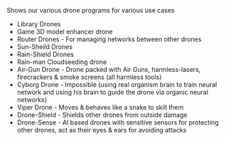 Shows our various drone programs for various use cases
- Library Drones 
- Game 3D model enhancer drone
- Router Drones - For managing networks between other drones
- Sun-Sheild Drones
- Rain-Shield Drones
- Rain-man Cloudseeding drone
- Air-Gun Drone - Drone packed with Air Guns, harmless-lasers, firecrackers & smoke screens (all harmless tools)
- Cyborg Drone - Impossible (using real organism brain to train neural network and using his brain to guide the drone via organic neural networks)
- Viper Drone - Moves & behaves like a snake to skill them 
- Drone-Shield - Shields other drones from outside damage
- Drone-Sense - AI based drones with sensitive sensors for protecting other drones, act as their eyes & ears for avoiding attacks